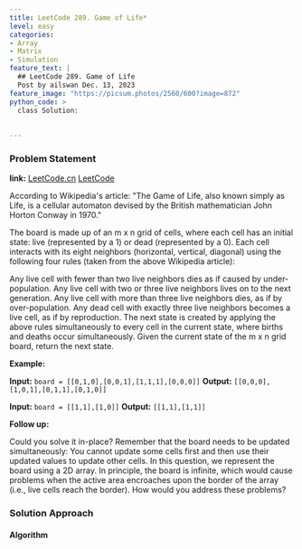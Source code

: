 ```yaml
---
title: LeetCode 289. Game of Life*
level: easy
categories:
- Array
- Matrix
- Simulation
feature_text: |
  ## LeetCode 289. Game of Life
  Post by ailswan Dec. 13, 2023
feature_image: "https://picsum.photos/2560/600?image=872"
python_code: >
  class Solution:
      
         
---
```


### Problem Statement
**link:**
[LeetCode.cn](https://leetcode.cn/problems/game-of-life/)
[LeetCode](https://leetcode.com/problems/game-of-life/)

According to Wikipedia's article: "The Game of Life, also known simply as Life, is a cellular automaton devised by the British mathematician John Horton Conway in 1970."

The board is made up of an m x n grid of cells, where each cell has an initial state: live (represented by a 1) or dead (represented by a 0). Each cell interacts with its eight neighbors (horizontal, vertical, diagonal) using the following four rules (taken from the above Wikipedia article):

Any live cell with fewer than two live neighbors dies as if caused by under-population.
Any live cell with two or three live neighbors lives on to the next generation.
Any live cell with more than three live neighbors dies, as if by over-population.
Any dead cell with exactly three live neighbors becomes a live cell, as if by reproduction.
The next state is created by applying the above rules simultaneously to every cell in the current state, where births and deaths occur simultaneously. Given the current state of the m x n grid board, return the next state.

 
**Example:**

**Input:** `board = [[0,1,0],[0,0,1],[1,1,1],[0,0,0]]`
**Output:** `[[0,0,0],[1,0,1],[0,1,1],[0,1,0]]`
 
**Input:** `board = [[1,1],[1,0]]`
**Output:** `[[1,1],[1,1]]`

**Follow up:** 

Could you solve it in-place? Remember that the board needs to be updated simultaneously: You cannot update some cells first and then use their updated values to update other cells.
In this question, we represent the board using a 2D array. In principle, the board is infinite, which would cause problems when the active area encroaches upon the border of the array (i.e., live cells reach the border). How would you address these problems?

### Solution Approach
 

#### Algorithm
 